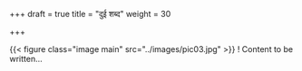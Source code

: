 +++
draft = true
title = "दुई शब्द​"
weight = 30

+++

{{< figure class="image main" src="../images/pic03.jpg" >}}
! Content to be written...
